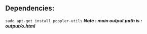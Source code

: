 ## Dependencies: ##
`sudo apt-get install poppler-utils`
***Note : main output path is : output/o.html***

